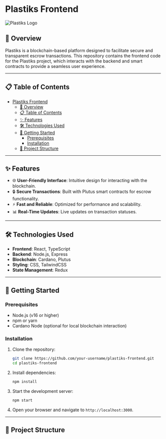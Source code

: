 # Plastiks Frontend

![Plastiks Logo](https://via.placeholder.com/150)

## 🌟 Overview

Plastiks is a blockchain-based platform designed to facilitate secure and transparent escrow transactions. This repository contains the frontend code for the Plastiks project, which interacts with the backend and smart contracts to provide a seamless user experience.

---

## 📋 Table of Contents

- [Plastiks Frontend](#plastiks-frontend)
  - [🌟 Overview](#-overview)
  - [📋 Table of Contents](#-table-of-contents)
  - [✨ Features](#-features)
  - [🛠️ Technologies Used](#️-technologies-used)
  - [🚀 Getting Started](#-getting-started)
    - [Prerequisites](#prerequisites)
    - [Installation](#installation)
  - [📂 Project Structure](#-project-structure)

---

## ✨ Features

- 🌐 **User-Friendly Interface**: Intuitive design for interacting with the blockchain.
- 🔒 **Secure Transactions**: Built with Plutus smart contracts for escrow functionality.
- ⚡ **Fast and Reliable**: Optimized for performance and scalability.
- 📊 **Real-Time Updates**: Live updates on transaction statuses.

---

## 🛠️ Technologies Used

- **Frontend**: React, TypeScript
- **Backend**: Node.js, Express
- **Blockchain**: Cardano, Plutus
- **Styling**: CSS, TailwindCSS
- **State Management**: Redux

---

## 🚀 Getting Started

### Prerequisites

- Node.js (v16 or higher)
- npm or yarn
- Cardano Node (optional for local blockchain interaction)

### Installation

1. Clone the repository:

   ```bash
   git clone https://github.com/your-username/plastiks-frontend.git
   cd plastiks-frontend
   ```

2. Install dependencies:

   ```bash
   npm install
   ```

3. Start the development server:

   ```bash
   npm start
   ```

4. Open your browser and navigate to `http://localhost:3000`.

---

## 📂 Project Structure
